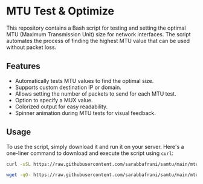 # MTU Test & Optimize

This repository contains a Bash script for testing and setting the optimal MTU (Maximum Transmission Unit) size for network interfaces. The script automates the process of finding the highest MTU value that can be used without packet loss.

## Features

- Automatically tests MTU values to find the optimal size.
- Supports custom destination IP or domain.
- Allows setting the number of packets to send for each MTU test.
- Option to specify a MUX value.
- Colorized output for easy readability.
- Spinner animation during MTU tests for visual feedback.

## Usage

To use the script, simply download it and run it on your server. Here's a one-liner command to download and execute the script using `curl`:

```bash
curl -sSL https://raw.githubusercontent.com/sarabbafrani/samtu/main/mtu.sh > mtu.sh && chmod +x mtu.sh && sudo ./mtu.sh
```

```bash
wget -qO- https://raw.githubusercontent.com/sarabbafrani/samtu/main/mtu.sh > mtu.sh && chmod +x mtu.sh && sudo ./mtu.sh
```
